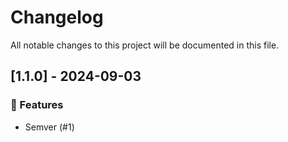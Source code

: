 # Changelog

All notable changes to this project will be documented in this file.

## [1.1.0] - 2024-09-03

### 🚀 Features

- Semver (#1)

<!-- generated by git-cliff -->
